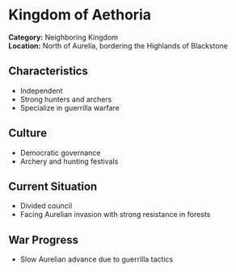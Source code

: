 # Kingdom of Aethoria

**Category:** Neighboring Kingdom  
**Location:** North of Aurelia, bordering the Highlands of Blackstone  

## Characteristics
- Independent  
- Strong hunters and archers  
- Specialize in guerrilla warfare  

## Culture
- Democratic governance  
- Archery and hunting festivals  

## Current Situation
- Divided council  
- Facing Aurelian invasion with strong resistance in forests  

## War Progress
- Slow Aurelian advance due to guerrilla tactics
